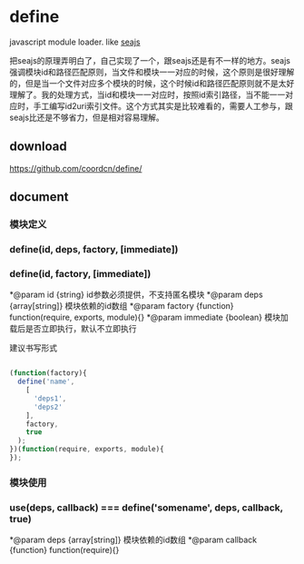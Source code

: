 # define

javascript module loader. like [seajs](http://seajs.org/)

把seajs的原理弄明白了，自己实现了一个，跟seajs还是有不一样的地方。seajs强调模块id和路径匹配原则，当文件和模块一一对应的时候，这个原则是很好理解的，但是当一个文件对应多个模块的时候，这个时候id和路径匹配原则就不是太好理解了。我的处理方式，当id和模块一一对应时，按照id索引路径，当不能一一对应时，手工编写id2uri索引文件。这个方式其实是比较难看的，需要人工参与，跟seajs比还是不够省力，但是相对容易理解。

## download
https://github.com/coordcn/define/

## document

### 模块定义
### define(id, deps, factory, [immediate]) 
### define(id, factory, [immediate])
*@param id {string} id参数必须提供，不支持匿名模块
*@param deps {array[string]} 模块依赖的id数组
*@param factory {function} function(require, exports, module){}
*@param immediate {boolean} 模块加载后是否立即执行，默认不立即执行

建议书写形式

```js

(function(factory){
  define('name',
    [
      'deps1',
      'deps2'
    ],
    factory,
    true
  );
})(function(require, exports, module){
});

```

### 模块使用
### use(deps, callback) === define('somename', deps, callback, true)
*@param deps {array[string]} 模块依赖的id数组
*@param callback {function} function(require){}
